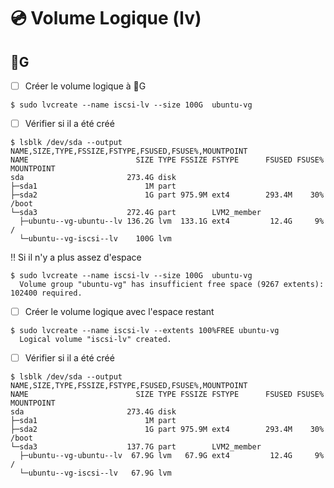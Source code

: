 # :cd: Volume Logique (lv)


## :100:G 

- [ ] Créer le volume logique à :100:G

```
$ sudo lvcreate --name iscsi-lv --size 100G  ubuntu-vg
```

- [ ] Vérifier si il a été créé

```
$ lsblk /dev/sda --output NAME,SIZE,TYPE,FSSIZE,FSTYPE,FSUSED,FSUSE%,MOUNTPOINT 
NAME                        SIZE TYPE FSSIZE FSTYPE      FSUSED FSUSE% MOUNTPOINT
sda                       273.4G disk                                  
├─sda1                        1M part                                  
├─sda2                        1G part 975.9M ext4        293.4M    30% /boot
└─sda3                    272.4G part        LVM2_member               
  ├─ubuntu--vg-ubuntu--lv 136.2G lvm  133.1G ext4         12.4G     9% /
  └─ubuntu--vg-iscsi--lv    100G lvm                                   
```

:bangbang: Si il n'y a plus assez d'espace

```
$ sudo lvcreate --name iscsi-lv --size 100G  ubuntu-vg
  Volume group "ubuntu-vg" has insufficient free space (9267 extents): 102400 required.
```

- [ ] Créer le volume logique avec l'espace restant

```
$ sudo lvcreate --name iscsi-lv --extents 100%FREE ubuntu-vg
  Logical volume "iscsi-lv" created.
```

- [ ] Vérifier si il a été créé

```
$ lsblk /dev/sda --output NAME,SIZE,TYPE,FSSIZE,FSTYPE,FSUSED,FSUSE%,MOUNTPOINT 
NAME                        SIZE TYPE FSSIZE FSTYPE      FSUSED FSUSE% MOUNTPOINT
sda                       273.4G disk                                  
├─sda1                        1M part                                  
├─sda2                        1G part 975.9M ext4        293.4M    30% /boot
└─sda3                    137.7G part        LVM2_member               
  ├─ubuntu--vg-ubuntu--lv  67.9G lvm   67.9G ext4         12.4G     9% /
  └─ubuntu--vg-iscsi--lv   67.9G lvm                                   
```


